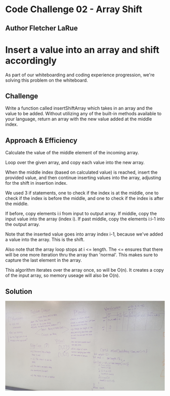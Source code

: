 # Code Challenge 02 - Array Shift

## Author Fletcher LaRue

# Insert a value into an array and shift accordingly
As part of our whiteboarding and coding experience progression, we're solving this problem on the whiteboard.

## Challenge
Write a function called insertShiftArray which takes in an array and the value to be added. Without utilizing any of the built-in methods available to your language, return an array with the new value added at the middle index.

## Approach & Efficiency
Calculate the value of the middle element of the incoming array.

Loop over the given array, and copy each value into the new array.

When the middle index (based on calculated value) is reached, insert the provided value, and then continue inserting values into the array, adjusting for the shift in insertion index.

We used 3 if statements, one to check if the index is at the middle, one to check if the index is before the middle, and one to check if the index is after the middle.

If before, copy elements i:i from input to output array.
If middle, copy the input value into the array (index i).
If past middle, copy the elements i:i-1 into the output array.

Note that the inserted value goes into array index i-1, because we've added a value into the array. This is the shift.

Also note that the array loop stops at i <= length. The <= ensures that there will be one more iteration thru the array than 'normal'. This makes sure to capture the last element in the array.

This algorithm iterates over the array once, so will be O(n). It creates a copy of the input array, so memory useage will also be O(n).


## Solution
<!-- Embedded whiteboard image -->
![alt text](./assets/array-shift.jpg "Whiteboard image")
